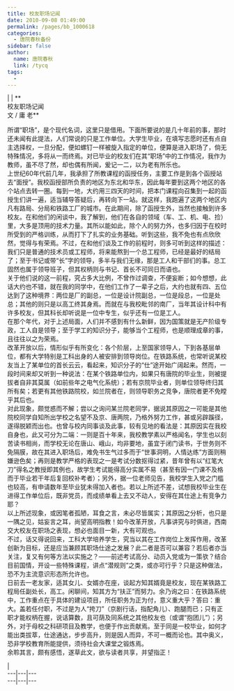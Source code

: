 ```yaml
---
title: 校友职场记闻
date: 2010-09-08 01:49:00
permalink: /pages/bb_1000618
categories: 
  - 唐院春秋备份
sidebar: false
author: 
  name: 唐院春秋
  link: /tycq
tags: 
  - 
---
```


|  |  **  
校友职场记闻  
文 / 庸 老**  
  
所谓“职场”，是个现代名词，这里只是借用。下面所要说的是几十年前的事，那时还未闻有此提法，人们常说的只是工作单位。大学生毕业，在填写志愿时还有点自主选择权，一旦分配，便如螺钉一样被旋入指定的单位，便算是进入职场了，倘无特殊情况，多将从一而终焉。对已毕业的校友们在其“职场”中的工作情况，我作为教师，虽不尽了然，却也偶有所闻，爰记一二，以为老有所乐也。  
上世纪60年代前几年，我承担了所教课程的函授任务，主要工作是到各个函授站去“面授”。我校函授部所负责的地区为东北和华东，因此每年要到这两个地区的各个站点去转一圈。每到一地，大约用三四天的时间，把本门课程向召集到一起的函授生们讲一遍，适当辅导答疑后，再转向下一站。就这样，我跑遍了这两个地区内凡有路局、分局和铁路工厂的城市。在此期间，除了函授生外，当然也接触到许多校友。在和他们的闲谈中，我了解到，他们在各自的领域（车、工、机、电、捡）里，大多是顶用的技术力量。其所以能如此，除个人的努力外，也多归因于在校时所受到的严格训练，从而打下了扎实的业务基础。听到这些，我不免也有点欣欣然，觉得与有荣焉。不过，在和他们谈及工作的前程时，则多可听到这样的描述：我们只是普通的技术员或工程师，将来能熬到一个总工程师，已经是最好的结局了；至于书记或带“长”字的领导，多半与我们无缘，那是工人和干部们的事。总工固然也属于领导班子，但其权柄则与书记、首长不可同日而语也。  
关于他们说的这一前程，究占多大比例，不曾作过调查，不便妄断；如今想想，此话大约也不错，就在我的同学中，在他们工作了一辈子之后，大约也就有四、五位达到了这种境界：两位是厂的副总，一位是设计院副总，一位是段总，一位是处总；其他的则只是以高工终其身焉。而就在与我校毗邻的南厂，当年其设计科中有许多校友，但其科长却听说是一位中专生，似乎还有一位是工人。  
在那个年代，对于上述局面，人们并不感到有什么新鲜，因为国策就是无产阶级专政，工人自是领导；至于学工的知识分子，能够当个工程师，也是顺理成章的事，且往往以之为荣焉。  
改革开放以后，情形似乎有所变化：各个阶层，上至国家领导人，下到各基层单位，都有大学特别是工科出身的人被安排到领导岗位。在铁路系统，也常听说某校友当上了某单位的首长云云，看起来，知识分子的“仕”途开始广阔起来。然而，一段时间来却又听到一种说法：在某个铁路单位内，如果只有唐院的毕业生，则被提拔者自非其莫属（如前些年之电气化系统）；若有京院毕业者，则单位领导终归其所有矣；若更有其他铁路院校，如兰院者在，则领导职务之竞争，唐院者更不免瞠乎其后也。  
对此现象，颇觉惑而不解；尝以之询问某兰院老同学，据说其原因之一可能是其他院校同学自知所出学校之名望不及京、唐两院，乃格外努力工作，甚或另辟蹊径，遂得脱颖而出也。也曾与校内同事谈及此事，较有见地的看法是：其原因实在我校自身也，此又可分为二端：一则是百十年来，我校教学素以严格闻名，学生也以刻苦读书相尚，而学校无论在唐山、峨山，均非要地，虽宜于闭门读书，于世务则不免隔膜，故在其进入职场后，难免书生气过多而于“世事洞明，人情达练”方面则稍嫌逊色矣；再则是教学严格的表现之一是考试分数抠得过紧，昔年曾有以“红笔大刀”得名之教授即其例也，故学生考试能得高分实属不易（甚至有因一门课不及格而于毕业若干年后复回校补考者）；另外，据一位老师见告，我校学生入党之门槛也较高，有申请数年至毕业犹未得加入者也。若以上所述不差，试想我校毕业生在进得工作单位后，既非党员，而成绩单看上去又不动人，安得在其仕途上有竞争力耶？  
以上所述现象，或因笔者孤陋，耳食之言，未必尽皆属实；其原因之分析，也只是一隅之见，姑妄言之耳，尚望高明指教！如今改革开放，凡事讲究与时俱进，西南交大校友在职场之表现，想必也面目一新，大有可观也。  
不过，话又得说回来，工科大学培养学生，究当以其在工作岗位上发挥作用，改革创新为目标，还是应当兼顾其职场仕途之发展？此二者是否可以兼容？若后者亦当关注，复又有何等方法以实施之？——前述考试高分、动员入党或为一策欤？结合目前国情，开设一些特殊课程，讲点“潜规则”之类，或亦可行乎？只是这种做法，恐不为主流意识形态所允许也。  
日前去一老友家，适其女儿、女婿亦在座，谈起方知其婿竟是校友，现在某铁路工程局任副处长，高工。闲聊间，知其方为“扶正”而努力。余乃询之曰：在铁路系统中，工作重点在于具体的建设项目，所任职务为正为付，意义重大乎？答曰：重大。盖若任付职，不过是为人“挎刀”（京剧行话，指配角儿）、跑腿而已；只有正职才能权柄在握，说话算数，且可荫及同系统之其他校友也（或谓“抱团儿”）；另外，对于母校之科研项目及教学，也便于作出贡献焉。至于同是一校毕业，如何才能出类拔萃，仕途通达，步步高升，则是因人而异，不可一概而论也。其中奥义，恐非学校教育所能提供，须待社会大课堂之锻炼焉。  
余聆其言，颇有感悟，遂草此文，欲与读者共享，并望指正！  
  
|  
---|---|---  
---|---|---